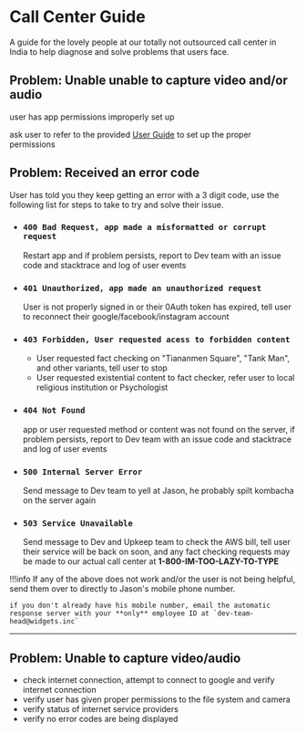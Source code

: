 # Call Center Guide

A guide for the lovely people at our totally not outsourced call center in India to help diagnose and solve problems that users face. 

## Problem: Unable unable to capture video and/or audio

user has app permissions improperly set up

ask user to refer to the provided [User Guide](userGuide.md) to set up the proper permissions

## Problem: Received an error code

User has told you they keep getting an error with a 3 digit code, use the following list for steps to take to try and solve their issue.

* ### `400 Bad Request, app made a misformatted or corrupt request`

    Restart app and if problem persists, report to Dev team with an issue code and stacktrace and log of user events

* ### `401 Unauthorized, app made an unauthorized request`

    User is not properly signed in or their 0Auth token has expired, tell user to reconnect their google/facebook/instagram account

* ### `403 Forbidden, User requested acess to forbidden content `

    - User requested fact checking on "Tiananmen Square", "Tank Man", and other variants, tell user to stop
    - User requested existential content to fact checker, refer user to local religious institution or Psychologist

* ### `404 Not Found`   

    app or user requested method or content was not found on the server, if problem persists, report to Dev team with an issue code and stacktrace and log of user events

* ### `500 Internal Server Error`

    Send message to Dev team to yell at Jason, he probably spilt kombacha on the server again 

* ### `503 Service Unavailable`

    Send message to Dev and Upkeep team to check the AWS bill, tell user their service will be back on soon, and any fact checking requests may be made to our actual call center at **1-800-IM-TOO-LAZY-TO-TYPE**

!!!info
    If any of the above does not work and/or the user is not being helpful, send them over to directly to Jason's mobile phone number.
    
    if you don't already have his mobile number, email the automatic response server with your **only** employee ID at `dev-team-head@widgets.inc`

*****

## Problem: Unable to capture video/audio
* check internet connection, attempt to connect to google and verify internet connection
* verify user has given proper permissions to the file system and camera
* verify status of internet service providers
* verify no error codes are being displayed

